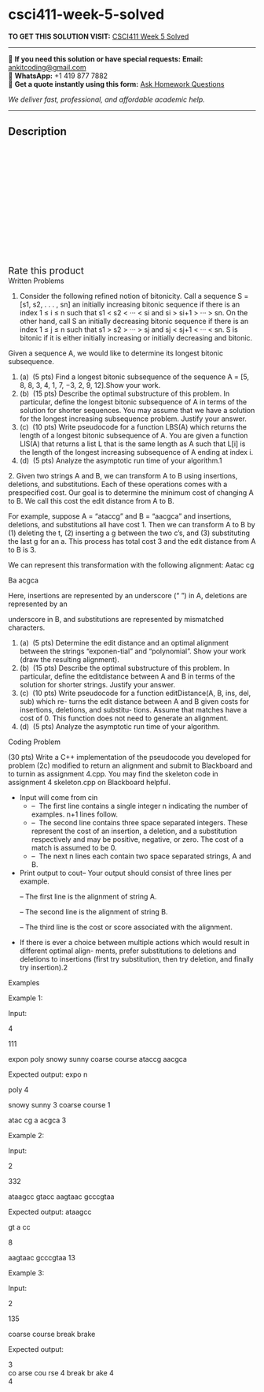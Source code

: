 # csci411-week-5-solved
**TO GET THIS SOLUTION VISIT:** [CSCI411 Week 5 Solved](https://www.ankitcodinghub.com/product/csci411-week-5-solved/)


---

📩 **If you need this solution or have special requests:** **Email:** ankitcoding@gmail.com  
📱 **WhatsApp:** +1 419 877 7882  
📄 **Get a quote instantly using this form:** [Ask Homework Questions](https://www.ankitcodinghub.com/services/ask-homework-questions/)

*We deliver fast, professional, and affordable academic help.*

---

<h2>Description</h2>



<div class="kk-star-ratings kksr-auto kksr-align-center kksr-valign-top" data-payload="{&quot;align&quot;:&quot;center&quot;,&quot;id&quot;:&quot;98715&quot;,&quot;slug&quot;:&quot;default&quot;,&quot;valign&quot;:&quot;top&quot;,&quot;ignore&quot;:&quot;&quot;,&quot;reference&quot;:&quot;auto&quot;,&quot;class&quot;:&quot;&quot;,&quot;count&quot;:&quot;0&quot;,&quot;legendonly&quot;:&quot;&quot;,&quot;readonly&quot;:&quot;&quot;,&quot;score&quot;:&quot;0&quot;,&quot;starsonly&quot;:&quot;&quot;,&quot;best&quot;:&quot;5&quot;,&quot;gap&quot;:&quot;4&quot;,&quot;greet&quot;:&quot;Rate this product&quot;,&quot;legend&quot;:&quot;0\/5 - (0 votes)&quot;,&quot;size&quot;:&quot;24&quot;,&quot;title&quot;:&quot;CSCI411 Week 5 Solved&quot;,&quot;width&quot;:&quot;0&quot;,&quot;_legend&quot;:&quot;{score}\/{best} - ({count} {votes})&quot;,&quot;font_factor&quot;:&quot;1.25&quot;}">

<div class="kksr-stars">

<div class="kksr-stars-inactive">
            <div class="kksr-star" data-star="1" style="padding-right: 4px">


<div class="kksr-icon" style="width: 24px; height: 24px;"></div>
        </div>
            <div class="kksr-star" data-star="2" style="padding-right: 4px">


<div class="kksr-icon" style="width: 24px; height: 24px;"></div>
        </div>
            <div class="kksr-star" data-star="3" style="padding-right: 4px">


<div class="kksr-icon" style="width: 24px; height: 24px;"></div>
        </div>
            <div class="kksr-star" data-star="4" style="padding-right: 4px">


<div class="kksr-icon" style="width: 24px; height: 24px;"></div>
        </div>
            <div class="kksr-star" data-star="5" style="padding-right: 4px">


<div class="kksr-icon" style="width: 24px; height: 24px;"></div>
        </div>
    </div>

<div class="kksr-stars-active" style="width: 0px;">
            <div class="kksr-star" style="padding-right: 4px">


<div class="kksr-icon" style="width: 24px; height: 24px;"></div>
        </div>
            <div class="kksr-star" style="padding-right: 4px">


<div class="kksr-icon" style="width: 24px; height: 24px;"></div>
        </div>
            <div class="kksr-star" style="padding-right: 4px">


<div class="kksr-icon" style="width: 24px; height: 24px;"></div>
        </div>
            <div class="kksr-star" style="padding-right: 4px">


<div class="kksr-icon" style="width: 24px; height: 24px;"></div>
        </div>
            <div class="kksr-star" style="padding-right: 4px">


<div class="kksr-icon" style="width: 24px; height: 24px;"></div>
        </div>
    </div>
</div>


<div class="kksr-legend" style="font-size: 19.2px;">
            <span class="kksr-muted">Rate this product</span>
    </div>
    </div>
<div class="page" title="Page 1">
<div class="layoutArea">
<div class="column">
Written Problems

1. Consider the following refined notion of bitonicity. Call a sequence S = [s1, s2, . . . , sn] an initially increasing bitonic sequence if there is an index 1 ≤ i ≤ n such that s1 &lt; s2 &lt; ··· &lt; si and si &gt; si+1 &gt; ··· &gt; sn. On the other hand, call S an initially decreasing bitonic sequence if there is an index 1 ≤ j ≤ n such that s1 &gt; s2 &gt; ··· &gt; sj and sj &lt; sj+1 &lt; ··· &lt; sn. S is bitonic if it is either initially increasing or initially decreasing and bitonic.

Given a sequence A, we would like to determine its longest bitonic subsequence.

<ol>
<li>(a) &nbsp;(5 pts) Find a longest bitonic subsequence of the sequence A = [5, 8, 8, 3, 4, 1, 7, −3, 2, 9, 12].Show your work.</li>
<li>(b) &nbsp;(15 pts) Describe the optimal substructure of this problem. In particular, define the longest bitonic subsequence of A in terms of the solution for shorter sequences. You may assume that we have a solution for the longest increasing subsequence problem. Justify your answer.</li>
<li>(c) &nbsp;(10 pts) Write pseudocode for a function LBS(A) which returns the length of a longest bitonic subsequence of A. You are given a function LIS(A) that returns a list L that is the same length as A such that L[i] is the length of the longest increasing subsequence of A ending at index i.</li>
<li>(d) &nbsp;(5 pts) Analyze the asymptotic run time of your algorithm.1</li>
</ol>
</div>
</div>
</div>
<div class="page" title="Page 2">
<div class="layoutArea">
<div class="column">
2. Given two strings A and B, we can transform A to B using insertions, deletions, and substitutions. Each of these operations comes with a prespecified cost. Our goal is to determine the minimum cost of changing A to B. We call this cost the edit distance from A to B.

For example, suppose A = “ataccg” and B = “aacgca” and insertions, deletions, and substitutions all have cost 1. Then we can transform A to B by (1) deleting the t, (2) inserting a g between the two c’s, and (3) substituting the last g for an a. This process has total cost 3 and the edit distance from A to B is 3.

We can represent this transformation with the following alignment: Aatac cg

Ba acgca

Here, insertions are represented by an underscore (“ ”) in A, deletions are represented by an

underscore in B, and substitutions are represented by mismatched characters.

<ol>
<li>(a) &nbsp;(5 pts) Determine the edit distance and an optimal alignment between the strings “exponen-tial” and “polynomial”. Show your work (draw the resulting alignment).</li>
<li>(b) &nbsp;(15 pts) Describe the optimal substructure of this problem. In particular, define the editdistance between A and B in terms of the solution for shorter strings. Justify your answer.</li>
<li>(c) &nbsp;(10 pts) Write pseudocode for a function editDistance(A, B, ins, del, sub) which re- turns the edit distance between A and B given costs for insertions, deletions, and substitu- tions. Assume that matches have a cost of 0. This function does not need to generate an alignment.</li>
<li>(d) &nbsp;(5 pts) Analyze the asymptotic run time of your algorithm.</li>
</ol>
Coding Problem

(30 pts) Write a C++ implementation of the pseudocode you developed for problem (2c) modified to return an alignment and submit to Blackboard and to turnin as assignment 4.cpp. You may find the skeleton code in assignment 4 skeleton.cpp on Blackboard helpful.

<ul>
<li>Input will come from cin
<ul>
<li>– &nbsp;The first line contains a single integer n indicating the number of examples. n+1 lines follow.</li>
<li>– &nbsp;The second line contains three space separated integers. These represent the cost of an insertion, a deletion, and a substitution respectively and may be positive, negative, or zero. The cost of a match is assumed to be 0.</li>
<li>– &nbsp;The next n lines each contain two space separated strings, A and B.</li>
</ul>
</li>
<li>Print output to cout– Your output should consist of three lines per example.

– The first line is the alignment of string A.

– The second line is the alignment of string B.

– The third line is the cost or score associated with the alignment.</li>
<li>If there is ever a choice between multiple actions which would result in different optimal align- ments, prefer substitutions to deletions and deletions to insertions (first try substitution, then try deletion, and finally try insertion).2</li>
</ul>
</div>
</div>
</div>
<div class="page" title="Page 3">
<div class="layoutArea">
<div class="column">
Examples

Example 1:

Input:

4

111

expon poly snowy sunny coarse course ataccg aacgca

Expected output: expo n

poly 4

snowy sunny 3 coarse course 1

atac cg a acgca 3

Example 2:

Input:

2

332

ataagcc gtacc aagtaac gcccgtaa

Expected output: ataagcc

gt a cc

8

aagtaac gcccgtaa 13

Example 3:

Input:

2

135

coarse course break brake

Expected output:

</div>
</div>
<div class="layoutArea">
<div class="column">
3

</div>
</div>
</div>
<div class="page" title="Page 4">
<div class="layoutArea">
<div class="column">
co arse cou rse 4 break br ake 4

</div>
</div>
<div class="layoutArea">
<div class="column">
4

</div>
</div>
</div>

